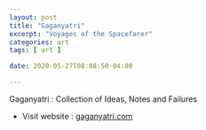 ```yaml
---
layout: post
title: "Gaganyatri"
excerpt: "Voyages of the Spacefarer"
categories: art
tags: [ art ]

date: 2020-05-27T08:08:50-04:00

---
```


Gaganyatri : Collection of Ideas, Notes and Failures

* Visit website : [gaganyatri.com](https://slabstech.com/gaganyatri)
